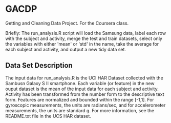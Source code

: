 # GACDP
Getting and Cleaning Data Project.  For the Coursera class.

Briefly: The run_analysis.R script will load the Samsung data, 
label each row with the subject and activity, merge the test and train datasets, 
select only the variables with either 'mean' or 'std' in the name, 
take the average for each subject and activity, and output a new tidy data set.

## Data Set Description

The input data for run_analysis.R is the UCI HAR Dataset collected with the Sambusn Galaxy S II smartphone.
Each variable (or feature) in the new ouput dataset is the mean of the input data for each subject and activity.
Activity has been transformed from the number form to the descriptive text form.  Features are normalized
and bounded within the range [-1,1].  For gyroscopic measurements, the units are radians/sec, and for accelerometer
measurements, the units are standard g.  For more information, see the README.txt file in the UCS HAR dataset.
